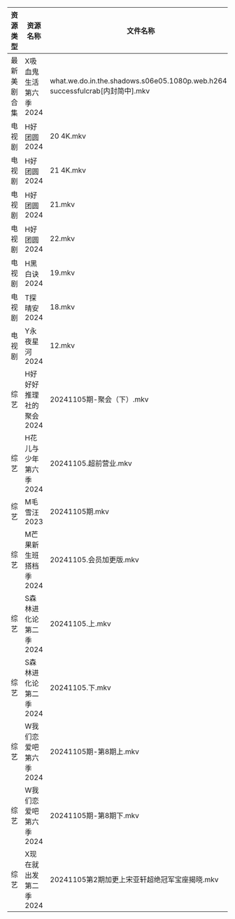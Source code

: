 | 资源类型   | 资源名称           | 文件名称                                                                     | 分享链接                                      | 更新时间                |
| ------ | -------------- | ------------------------------------------------------------------------ | ----------------------------------------- | ------------------- |
| 最新美剧合集 | X吸血鬼生活第六季2024  | what.we.do.in.the.shadows.s06e05.1080p.web.h264-successfulcrab[内封简中].mkv | https://www.alipan.com/s/gCDx2TKjkNi      | 2024-11-05 18:06:52 |
| 电视剧    | H好团圆2024       | 20 4K.mkv                                                                | https://www.alipan.com/s/d2bHdxmufLL      | 2024-11-05 00:05:29 |
| 电视剧    | H好团圆2024       | 21 4K.mkv                                                                | https://www.alipan.com/s/d2bHdxmufLL      | 2024-11-05 00:05:29 |
| 电视剧    | H好团圆2024       | 21.mkv                                                                   | https://www.alipan.com/s/d2bHdxmufLL      | 2024-11-05 00:05:29 |
| 电视剧    | H好团圆2024       | 22.mkv                                                                   | https://www.alipan.com/s/d2bHdxmufLL      | 2024-11-05 20:05:35 |
| 电视剧    | H黑白诀2024       | 19.mkv                                                                   | https://www.alipan.com/s/6z8TkkXMQkW      | 2024-11-05 14:05:46 |
| 电视剧    | T探晴安2024       | 18.mkv                                                                   | https://www.alipan.com/s/BScPfWednTi      | 2024-11-05 14:06:48 |
| 电视剧    | Y永夜星河2024      | 12.mkv                                                                   | https://www.alipan.com/s/torupuzCfzz      | 2024-11-05 19:54:04 |
| 综艺     | H好好好推理社的聚会2024 | 20241105期-聚会（下）.mkv                                                      | https://www.alipan.com/s/UcyxCgWuFCU      | 2024-11-05 14:07:25 |
| 综艺     | H花儿与少年第六季2024  | 20241105.超前营业.mkv                                                        | https://www.alipan.com/s/etrBePtYsJ7      | 2024-11-05 14:07:28 |
| 综艺     | M毛雪汪2023       | 20241105期.mkv                                                            | https://www.aliyundrive.com/s/asPqfgPRqAg | 2024-11-05 14:07:44 |
| 综艺     | M芒果新生班搭档季2024  | 20241105.会员加更版.mkv                                                       | https://www.alipan.com/s/xnGaC7WzgLK      | 2024-11-05 14:07:50 |
| 综艺     | S森林进化论第二季2024  | 20241105.上.mkv                                                           | https://www.alipan.com/s/NTinyQH8gfp      | 2024-11-05 14:08:24 |
| 综艺     | S森林进化论第二季2024  | 20241105.下.mkv                                                           | https://www.alipan.com/s/NTinyQH8gfp      | 2024-11-05 14:08:24 |
| 综艺     | W我们恋爱吧第六季2024  | 20241105期-第8期上.mkv                                                       | https://www.alipan.com/s/t2J6m3nj1EP      | 2024-11-05 14:08:37 |
| 综艺     | W我们恋爱吧第六季2024  | 20241105期-第8期下.mkv                                                       | https://www.alipan.com/s/t2J6m3nj1EP      | 2024-11-05 14:08:36 |
| 综艺     | X现在就出发第二季2024  | 20241105第2期加更上宋亚轩超绝冠军宝座揭晓.mkv                                            | https://www.alipan.com/s/YwguExbkfUt      | 2024-11-05 20:09:10 |
